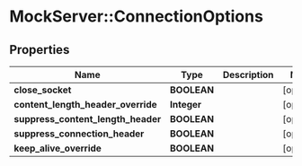 # MockServer::ConnectionOptions

## Properties
Name | Type | Description | Notes
------------ | ------------- | ------------- | -------------
**close_socket** | **BOOLEAN** |  | [optional] 
**content_length_header_override** | **Integer** |  | [optional] 
**suppress_content_length_header** | **BOOLEAN** |  | [optional] 
**suppress_connection_header** | **BOOLEAN** |  | [optional] 
**keep_alive_override** | **BOOLEAN** |  | [optional] 


